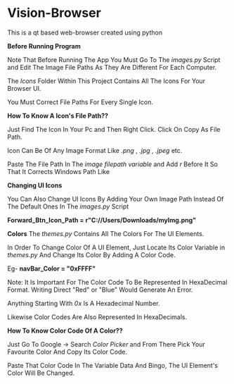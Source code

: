 # Vision-Browser
This is a qt based web-browser created using python


**Before Running Program**

Note That Before Running The App You Must Go To The *images.py* Script and Edit The Image File Paths As They Are Different For Each Computer.

The *Icons* Folder Within This Project Contains All The Icons For Your Browser UI.

You Must Correct File Paths For Every Single Icon. 

**How To Know A Icon's File Path??**

Just Find The Icon In Your Pc and Then Right Click. Click On Copy As File Path.

Icon Can Be Of Any Image Format Like *.png* , *.jpg* , *.jpeg* etc.

Paste The File Path In The *image filepath variable* and Add *r* Before It So That It Corrects Windows Path Like 

**Changing UI Icons**

You Can Also Change UI Icons By Adding Your Own Image Path Instead Of The Default Ones In The *images.py* Script


**Forward_Btn_Icon_Path = r"C://Users/Downloads/myImg.png"**



**Colors**
The *themes.py* Contains All The Colors For The UI Elements.

In Order To Change Color Of A UI Element, Just Locate Its Color Variable in *themes.py* And Change Its Color By Adding A Color Code.

Eg- **navBar_Color = "0xFFFF"**

Note: It Is Important For The Color Code To Be Represented In HexaDecimal Format. Writing Direct "Red" or "Blue" Would Generate An Error.

Anything Starting With *0x*  Is A Hexadecimal Number.

Likewise Color Codes Are Also Represented In HexaDecimals.

**How To Know Color Code Of A Color??**

Just Go To Google -> Search *Color Picker* and From There Pick Your Favourite Color And Copy Its Color Code.

Paste That Color Code In The Variable Data And Bingo, The UI Element's Color Will Be Changed.
